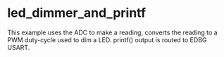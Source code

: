 # led_dimmer_and_printf
This example uses the ADC to make a reading, converts the reading to a PWM duty-cycle used to dim a LED. printf() output is routed to EDBG USART.
